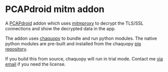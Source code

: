 # PCAPdroid mitm addon

A [PCAPdroid](https://github.com/emanuele-f/PCAPdroid) addon which uses [mitmproxy](https://mitmproxy.org) to decrypt the TLS/SSL connections and show the decrypted data in the app.

The addon uses [chaquopy](https://chaquo.com/chaquopy) to bundle and run python modules. The native python modules are pre-built and installed from the chaquopy [pip repository](https://chaquo.com/pypi-7.0).

If you build this from source, chaquopy will run in trial mode. Contact me [via email](mailto:black.silver@hotmail.it?subject=PCAPdroid-mitm%20license) if you need the license.
